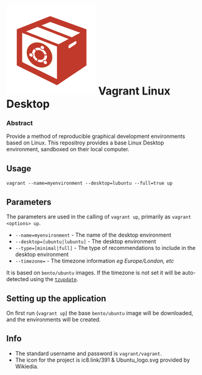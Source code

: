 ![](./docs/icon.png)
Vagrant Linux Desktop
=

### Abstract

Provide a method of reproducible graphical development environments based on Linux.  This repositroy provides a base Linux Desktop environment, sandboxed on their local computer.  

## Usage

```
vagrant --name=myenvironment --desktop=lubuntu --full=true up
```

## Parameters

The parameters are used in the calling of `vagrant up`, primarily as `vagrant <options> up`.

* `--name=myenvironment` - The name of the desktop environment
* `--desktop=[ubuntu|lubuntu]` - The desktop environment
* `--type=[minimal|full]` - The type of recommendations to include in the desktop environment
* `--timezone=` - The timezone information *eg Europe/London, etc*

It is based on `bento/ubuntu` images.  If the timezone is not set it will be auto-detected using the [`tzupdate`](https://github.com/cdown/tzupdate).

## Setting up the application 

On first run (`vagrant up`) the base `bento/ubuntu` image will be downloaded, and the environments will be created.  

## Info

* The standard username and password is `vagrant/vagrant`.
* The icon for the project is ic8.link/391 & Ubuntu_logo.svg provided by Wikiedia.